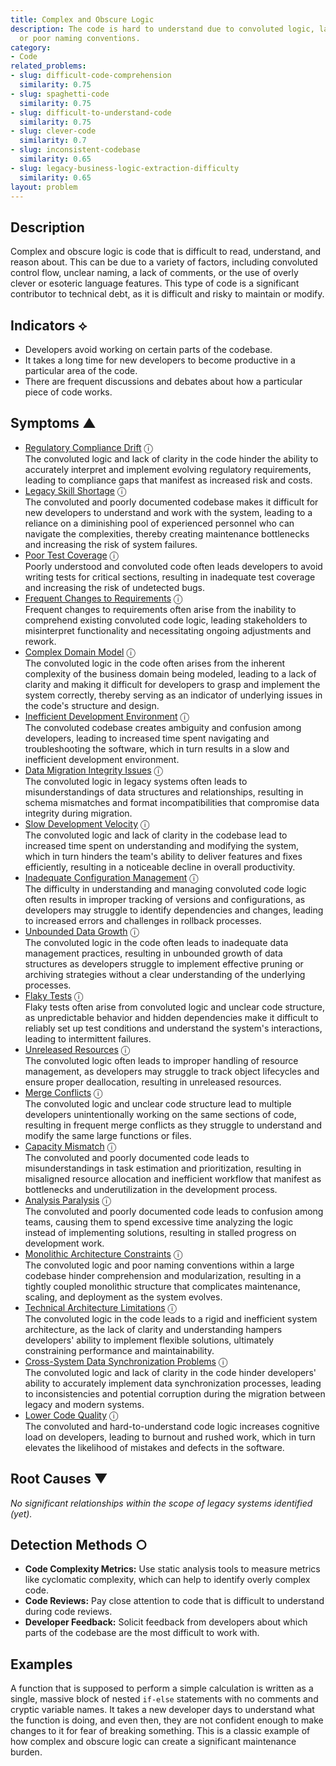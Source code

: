 ```yaml
---
title: Complex and Obscure Logic
description: The code is hard to understand due to convoluted logic, lack of comments,
  or poor naming conventions.
category:
- Code
related_problems:
- slug: difficult-code-comprehension
  similarity: 0.75
- slug: spaghetti-code
  similarity: 0.75
- slug: difficult-to-understand-code
  similarity: 0.75
- slug: clever-code
  similarity: 0.7
- slug: inconsistent-codebase
  similarity: 0.65
- slug: legacy-business-logic-extraction-difficulty
  similarity: 0.65
layout: problem
---
```


## Description
Complex and obscure logic is code that is difficult to read, understand, and reason about. This can be due to a variety of factors, including convoluted control flow, unclear naming, a lack of comments, or the use of overly clever or esoteric language features. This type of code is a significant contributor to technical debt, as it is difficult and risky to maintain or modify.

## Indicators ⟡
- Developers avoid working on certain parts of the codebase.
- It takes a long time for new developers to become productive in a particular area of the code.
- There are frequent discussions and debates about how a particular piece of code works.

## Symptoms ▲
- [Regulatory Compliance Drift](regulatory-compliance-drift.md) <span class="info-tooltip" title="Confidence: 0.600, Strength: 0.809">ⓘ</span>
<br/>  The convoluted logic and lack of clarity in the code hinder the ability to accurately interpret and implement evolving regulatory requirements, leading to compliance gaps that manifest as increased risk and costs.
- [Legacy Skill Shortage](legacy-skill-shortage.md) <span class="info-tooltip" title="Confidence: 0.540, Strength: 0.796">ⓘ</span>
<br/>  The convoluted and poorly documented codebase makes it difficult for new developers to understand and work with the system, leading to a reliance on a diminishing pool of experienced personnel who can navigate the complexities, thereby creating maintenance bottlenecks and increasing the risk of system failures.
- [Poor Test Coverage](poor-test-coverage.md) <span class="info-tooltip" title="Confidence: 0.523, Strength: 0.742">ⓘ</span>
<br/>  Poorly understood and convoluted code often leads developers to avoid writing tests for critical sections, resulting in inadequate test coverage and increasing the risk of undetected bugs.
- [Frequent Changes to Requirements](frequent-changes-to-requirements.md) <span class="info-tooltip" title="Confidence: 0.482, Strength: 0.695">ⓘ</span>
<br/>  Frequent changes to requirements often arise from the inability to comprehend existing convoluted code logic, leading stakeholders to misinterpret functionality and necessitating ongoing adjustments and rework.
- [Complex Domain Model](complex-domain-model.md) <span class="info-tooltip" title="Confidence: 0.474, Strength: 0.706">ⓘ</span>
<br/>  The convoluted logic in the code often arises from the inherent complexity of the business domain being modeled, leading to a lack of clarity and making it difficult for developers to grasp and implement the system correctly, thereby serving as an indicator of underlying issues in the code's structure and design.
- [Inefficient Development Environment](inefficient-development-environment.md) <span class="info-tooltip" title="Confidence: 0.436, Strength: 0.671">ⓘ</span>
<br/>  The convoluted codebase creates ambiguity and confusion among developers, leading to increased time spent navigating and troubleshooting the software, which in turn results in a slow and inefficient development environment.
- [Data Migration Integrity Issues](data-migration-integrity-issues.md) <span class="info-tooltip" title="Confidence: 0.426, Strength: 0.765">ⓘ</span>
<br/>  The convoluted logic in legacy systems often leads to misunderstandings of data structures and relationships, resulting in schema mismatches and format incompatibilities that compromise data integrity during migration.
- [Slow Development Velocity](slow-development-velocity.md) <span class="info-tooltip" title="Confidence: 0.406, Strength: 0.751">ⓘ</span>
<br/>  The convoluted logic and lack of clarity in the codebase lead to increased time spent on understanding and modifying the system, which in turn hinders the team's ability to deliver features and fixes efficiently, resulting in a noticeable decline in overall productivity.
- [Inadequate Configuration Management](inadequate-configuration-management.md) <span class="info-tooltip" title="Confidence: 0.405, Strength: 0.779">ⓘ</span>
<br/>  The difficulty in understanding and managing convoluted code logic often results in improper tracking of versions and configurations, as developers may struggle to identify dependencies and changes, leading to increased errors and challenges in rollback processes.
- [Unbounded Data Growth](unbounded-data-growth.md) <span class="info-tooltip" title="Confidence: 0.396, Strength: 0.703">ⓘ</span>
<br/>  The convoluted logic in the code often leads to inadequate data management practices, resulting in unbounded growth of data structures as developers struggle to implement effective pruning or archiving strategies without a clear understanding of the underlying processes.
- [Flaky Tests](flaky-tests.md) <span class="info-tooltip" title="Confidence: 0.390, Strength: 0.699">ⓘ</span>
<br/>  Flaky tests often arise from convoluted logic and unclear code structure, as unpredictable behavior and hidden dependencies make it difficult to reliably set up test conditions and understand the system's interactions, leading to intermittent failures.
- [Unreleased Resources](unreleased-resources.md) <span class="info-tooltip" title="Confidence: 0.381, Strength: 0.632">ⓘ</span>
<br/>  The convoluted logic often leads to improper handling of resource management, as developers may struggle to track object lifecycles and ensure proper deallocation, resulting in unreleased resources.
- [Merge Conflicts](merge-conflicts.md) <span class="info-tooltip" title="Confidence: 0.366, Strength: 0.699">ⓘ</span>
<br/>  The convoluted logic and unclear code structure lead to multiple developers unintentionally working on the same sections of code, resulting in frequent merge conflicts as they struggle to understand and modify the same large functions or files.
- [Capacity Mismatch](capacity-mismatch.md) <span class="info-tooltip" title="Confidence: 0.349, Strength: 0.726">ⓘ</span>
<br/>  The convoluted and poorly documented code leads to misunderstandings in task estimation and prioritization, resulting in misaligned resource allocation and inefficient workflow that manifest as bottlenecks and underutilization in the development process.
- [Analysis Paralysis](analysis-paralysis.md) <span class="info-tooltip" title="Confidence: 0.341, Strength: 0.740">ⓘ</span>
<br/>  The convoluted and poorly documented code leads to confusion among teams, causing them to spend excessive time analyzing the logic instead of implementing solutions, resulting in stalled progress on development work.
- [Monolithic Architecture Constraints](monolithic-architecture-constraints.md) <span class="info-tooltip" title="Confidence: 0.341, Strength: 0.718">ⓘ</span>
<br/>  The convoluted logic and poor naming conventions within a large codebase hinder comprehension and modularization, resulting in a tightly coupled monolithic structure that complicates maintenance, scaling, and deployment as the system evolves.
- [Technical Architecture Limitations](technical-architecture-limitations.md) <span class="info-tooltip" title="Confidence: 0.336, Strength: 0.795">ⓘ</span>
<br/>  The convoluted logic in the code leads to a rigid and inefficient system architecture, as the lack of clarity and understanding hampers developers' ability to implement flexible solutions, ultimately constraining performance and maintainability.
- [Cross-System Data Synchronization Problems](cross-system-data-synchronization-problems.md) <span class="info-tooltip" title="Confidence: 0.331, Strength: 0.676">ⓘ</span>
<br/>  The convoluted logic and lack of clarity in the code hinder developers' ability to accurately implement data synchronization processes, leading to inconsistencies and potential corruption during the migration between legacy and modern systems.
- [Lower Code Quality](lower-code-quality.md) <span class="info-tooltip" title="Confidence: 0.313, Strength: 0.697">ⓘ</span>
<br/>  The convoluted and hard-to-understand code logic increases cognitive load on developers, leading to burnout and rushed work, which in turn elevates the likelihood of mistakes and defects in the software.

## Root Causes ▼

*No significant relationships within the scope of legacy systems identified (yet).*

## Detection Methods ○
- **Code Complexity Metrics:** Use static analysis tools to measure metrics like cyclomatic complexity, which can help to identify overly complex code.
- **Code Reviews:** Pay close attention to code that is difficult to understand during code reviews.
- **Developer Feedback:** Solicit feedback from developers about which parts of the codebase are the most difficult to work with.

## Examples
A function that is supposed to perform a simple calculation is written as a single, massive block of nested `if-else` statements with no comments and cryptic variable names. It takes a new developer days to understand what the function is doing, and even then, they are not confident enough to make changes to it for fear of breaking something. This is a classic example of how complex and obscure logic can create a significant maintenance burden.
